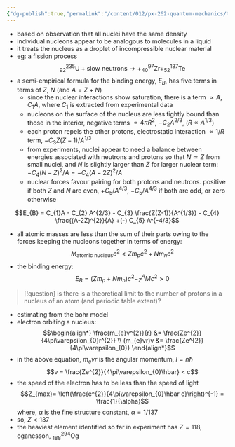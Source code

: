 ```yaml
---
{"dg-publish":true,"permalink":"/content/012/px-262-quantum-mechanics/term-2/h-many-particles/px-262-h8-liquid-drop-model-of-nucleus/","noteIcon":"1","created":"2025-01-20T11:52:23.578+00:00","updated":"2025-01-23T17:39:28.763+00:00"}
---
```


- based on observation that all nuclei have the same density
- individual nucleons appear to be analogous to molecules in a liquid
- it treats the nucleus as a droplet of incompressible nuclear material
- eg: a fission process
$$_{92}^{235}\text{U} + \text{slow neutrons} \to + _{40}^{97}\text{Zr} + _{52}^{137}\text{Te}$$
- a semi-empirical formula for the binding energy, $E_{B}$, has five terms in terms of $Z$, $N$ (and $A=Z+N$)
	- since the nuclear interactions show saturation, there is a term $\propto A$, $C_{1}A$, where $C_{1}$ is extracted from experimental data
	- nucleons on the surface of the nucleus are less tightly bound than those in the interior, negative terms $\propto 4\pi R^{2}$, $-C_{2}A^{2/3}$, ($R \propto A^{1/3}$)
	- each proton repels the other protons, electrostatic interaction $\propto 1/R$ term, $- C_{3} Z(Z-1)/A^{1/3}$
	- from experiments, nuclei appear to need a balance between energies associated with neutrons and protons so that $N \simeq Z$ from small nuclei, and $N$ is slightly larger than $Z$ for larger nuclear term: $- C_{4} (N-Z)^{2}/A = - C_{4}(A-2Z)^{2}/A$
	- nuclear forces favour pairing for both protons and neutrons. positive if both $Z$ and $N$ are even, $+C_{5}/A^{4/3}$, $-C_{5}/A^{4/3}$ if both are odd, or zero otherwise

$$E_{B} = C_{1}A - C_{2} A^{2/3} - C_{3} \frac{Z(Z-1)}{A^{1/3}} - C_{4} \frac{(A-2Z)^{2}}{A} +(-) C_{5} A^{-4/3}$$

- all atomic masses are less than the sum of their parts owing to the forces keeping the nucleons together in terms of energy:
$$M_\text{atomic nucleus}c^{2} < Z m_{p}c^{2}+ N m_{n}c^{2}$$
- the binding energy:
$$E_{B }= (Zm_{p} + N m_{n})c^{2} - _{Z}^{A}Mc^{2} >0$$

>[!question] is there is a theoretical limit to the number of protons in a nucleus of an atom (and periodic table extent)?

- estimating from the bohr model
- electron orbiting a nucleus:
$$\begin{align*}
\frac{m_{e}v^{2}}{r} &= \frac{Ze^{2}}{4\pi\varepsilon_{0}r^{2}} \\
(m_{e}vr)v &= \frac{Ze^{2}}{4\pi\varepsilon_{0}}
\end{align*}$$
- in the above equation, $m_{e}vr$ is the angular momentum, $l = n\hbar$
$$v = \frac{Ze^{2}}{4\pi\varepsilon_{0}\hbar} < c$$
- the speed of the electron has to be less than the speed of light
$$Z_{max}= \left(\frac{e^{2}}{4\pi\varepsilon_{0}\hbar c}\right)^{-1} = \frac{1}{\alpha}$$
	where, $\alpha$ is the fine structure constant, $\alpha = 1/137$
- so, $Z < 137$
- the heaviest element identified so far in experiment has $Z =118$, oganesson, $_{188}^{294}$Og

